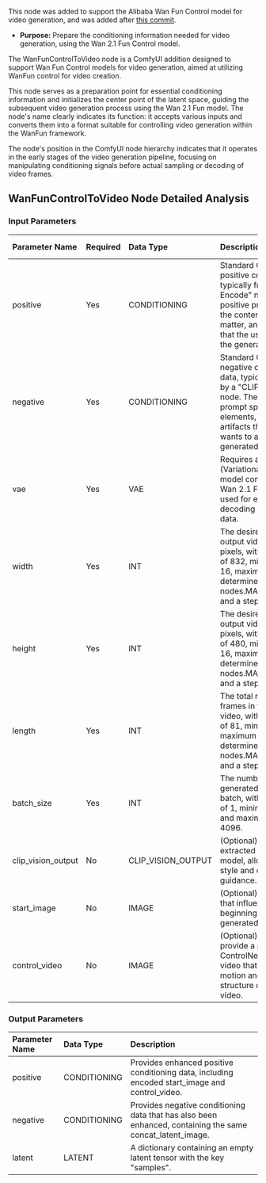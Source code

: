 This node was added to support the Alibaba Wan Fun Control model for video generation, and was added after [this commit](https://github.com/comfyanonymous/ComfyUI/commit/3661c833bcc41b788a7c9f0e7bc48524f8ee5f82).

- **Purpose:** Prepare the conditioning information needed for video generation, using the Wan 2.1 Fun Control model.

The WanFunControlToVideo node is a ComfyUI addition designed to support Wan Fun Control models for video generation, aimed at utilizing WanFun control for video creation.

This node serves as a preparation point for essential conditioning information and initializes the center point of the latent space, guiding the subsequent video generation process using the Wan 2.1 Fun model. The node's name clearly indicates its function: it accepts various inputs and converts them into a format suitable for controlling video generation within the WanFun framework.

The node's position in the ComfyUI node hierarchy indicates that it operates in the early stages of the video generation pipeline, focusing on manipulating conditioning signals before actual sampling or decoding of video frames.

## WanFunControlToVideo Node Detailed Analysis

### Input Parameters

| Parameter Name      | Required | Data Type           | Description                                                  | Default Value |
|:-------------------|:---------|:-------------------|:-------------------------------------------------------------|:-------------|
| positive           | Yes      | CONDITIONING       | Standard ComfyUI positive conditioning data, typically from a "CLIP Text Encode" node. The positive prompt describes the content, subject matter, and artistic style that the user envisions for the generated video. | N/A  |
| negative           | Yes      | CONDITIONING       | Standard ComfyUI negative conditioning data, typically generated by a "CLIP Text Encode" node. The negative prompt specifies elements, styles, or artifacts that the user wants to avoid in the generated video. | N/A  |
| vae                | Yes      | VAE                | Requires a VAE (Variational Autoencoder) model compatible with the Wan 2.1 Fun model family, used for encoding and decoding image/video data. | N/A  |
| width              | Yes      | INT                | The desired width of output video frames in pixels, with a default value of 832, minimum value of 16, maximum value determined by nodes.MAX_RESOLUTION, and a step size of 16. | 832  |
| height             | Yes      | INT                | The desired height of output video frames in pixels, with a default value of 480, minimum value of 16, maximum value determined by nodes.MAX_RESOLUTION, and a step size of 16. | 480  |
| length             | Yes      | INT                | The total number of frames in the generated video, with a default value of 81, minimum value of 1, maximum value determined by nodes.MAX_RESOLUTION, and a step size of 4. | 81   |
| batch_size         | Yes      | INT                | The number of videos generated in a single batch, with a default value of 1, minimum value of 1, and maximum value of 4096. | 1    |
| clip_vision_output | No       | CLIP_VISION_OUTPUT | (Optional) Visual features extracted by a CLIP vision model, allowing for visual style and content guidance. | None |
| start_image        | No       | IMAGE              | (Optional) An initial image that influences the beginning of the generated video. | None |
| control_video      | No       | IMAGE              | (Optional) Allows users to provide a preprocessed ControlNet reference video that will guide the motion and potential structure of the generated video.| None |

### Output Parameters

| Parameter Name      | Data Type           | Description                                                  |
|:-------------------|:-------------------|:-------------------------------------------------------------|
| positive           | CONDITIONING       | Provides enhanced positive conditioning data, including encoded start_image and control_video. |
| negative           | CONDITIONING       | Provides negative conditioning data that has also been enhanced, containing the same concat_latent_image. |
| latent             | LATENT             | A dictionary containing an empty latent tensor with the key "samples". |
